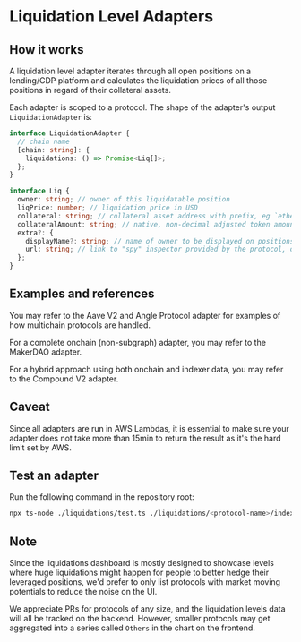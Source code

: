 # Liquidation Level Adapters

## How it works

A liquidation level adapter iterates through all open positions on a lending/CDP platform and calculates the liquidation prices of all those positions in regard of their collateral assets.

Each adapter is scoped to a protocol. The shape of the adapter's output `LiquidationAdapter` is:

```typescript
interface LiquidationAdapter {
  // chain name
  [chain: string]: {
    liquidations: () => Promise<Liq[]>;
  };
}

interface Liq {
  owner: string; // owner of this liquidatable position
  liqPrice: number; // liquidation price in USD
  collateral: string; // collateral asset address with prefix, eg `ethereum:0xC02aaA39b223FE8D0A0e5C4F27eAD9083C756Cc2`
  collateralAmount: string; // native, non-decimal adjusted token amount, eg 1 ETH will be `"1000000000000000000"`
  extra?: {
    displayName?: string; // name of owner to be displayed on positions inspector
    url: string; // link to "spy" inspector provided by the protocol, or blockchain explorer
  };
}
```

## Examples and references

You may refer to the Aave V2 and Angle Protocol adapter for examples of how multichain protocols are handled.

For a complete onchain (non-subgraph) adapter, you may refer to the MakerDAO adapter.

For a hybrid approach using both onchain and indexer data, you may refer to the Compound V2 adapter.

## Caveat

Since all adapters are run in AWS Lambdas, it is essential to make sure your adapter does not take more than 15min to return the result as it's the hard limit set by AWS.

## Test an adapter

Run the following command in the repository root:

```bash
npx ts-node ./liquidations/test.ts ./liquidations/<protocol-name>/index.ts
```

## Note

Since the liquidations dashboard is mostly designed to showcase levels where huge liquidations might happen for people to better hedge their leveraged positions, we'd prefer to only list protocols with market moving potentials to reduce the noise on the UI.

We appreciate PRs for protocols of any size, and the liquidation levels data will all be tracked on the backend. However, smaller protocols may get aggregated into a series called `Others` in the chart on the frontend.
